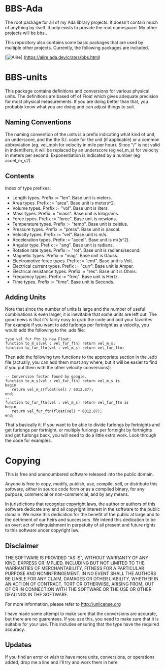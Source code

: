 # BBS-Ada
The root package for all of my Ada library projects.  It doesn't contain much of
anything by itself.  It only exists to provide the root namespace.  My other
projects will be bbs.<something>.

This repository also contains some basic packages that are used by multiple other
projects.  Currently, the following packages are included.

[![Alire](https://img.shields.io/endpoint?url=https://alire.ada.dev/badges/bbs.json)]
(https://alire.ada.dev/crates/bbs.html)

# BBS-units
This package contains definitions and conversions for various physical units.
The definitions are based off of Float which gives adequate precision for most
physical measurements.  If you are doing better than that, you probably know
what you are doing and can adjust things to suit.

## Naming Conventions
The naming convention of the units is a prefix indicating what kind of unit,
an underscore, and the the S.I. code for the unit (if applicable) or a common
abbreviation (eg. vel_mph for velocity in mile per hour).  Since "/" is not
valid in indentifiers, it will be replaced by an underscore (eg vel_m_s) for
velocity in meters per second.  Exponentiation is indicated by a number (eg
accel_m_s2).

## Contents
Index of type prefixes:
* Length types.  Prefix := "len".  Base unit is meters.
* Area types.  Prefix := "area".  Base unit is meters^2.
* Volume types.  Prefix := "vol".  Base unit is liters.
* Mass types.  Prefix := "mass".  Base unit is kilograms.
* Force types.  Prefix := "force".  Base unit is newtons.
* Temperature types.  Prefix := "temp".  Base unit is celsius.
* Pressure types.  Prefix := "press".  Base unit is pascal.
* Velocity types.  Prefix := "vel".  Base unit is m/s.
* Acceleration types.  Prefix := "accel".  Base unit is m/(s^2).
* Angular type.  Prefix := "ang".  Base unit is radians.
* Rotation rate types.  Prefix := "rot".  Base unit is radians/second.
* Magnetic types.  Prefix := "mag".  Base unit is Gauss.
* Electromotive force types.  Prefix := "emf".  Base unit is Volt.
* Electrical current types.  Prefix := "curr".  Base unit is Amper.
* Electrical resistance types.  Prefix := "res".  Base unit is Ohms.
* Frequency types. Prefix := "freq".  Base unit is Hertz.
* Time types.  Prefix := "time".  Base unit is Seconds.

## Adding Units
Note that since the number of units is large and the number of useful combinations
is even larger, it is inevitable that some units are left out.  The good news is
that it's fairly easy to grab the code and add your favorites.  For example if you
want to add furlongs per fortnight as a velocity, you would add the following to
the .ads file:

    type vel_fur_ftn is new Float;
    function to_m_s(vel : vel_fur_ftn) return vel_m_s;
    function to_fur_ftn(vel : vel_m_s) return vel_fur_ftn;

Then add the following two functions to the appropriate section in the .adb file
(actually, you can add them most any where, but it will be easier to find if you
put them with the other velocity conversions):

    -- Conversion factor found by google.
    function to_m_s(vel : vel_fur_ftn) return vel_m_s is
    begin
       return vel_m_s(float(vel) / 6012.87);
    end;
    --
    function to_fur_ftn(vel : vel_m_s) return vel_fur_ftn is
    begin
       return vel_fur_ftn(float(vel) * 6012.87);
    end;

That's basically it.  If you want to be able to divide furlongs by fortnights and
get furlongs per fortnight, or multiply furlongs per fortnight by fortnights and
get furlongs back, you will need to do a little extra work.  Look through the
code for examples.

# Copying
This is free and unencumbered software released into the public domain.

Anyone is free to copy, modify, publish, use, compile, sell, or
distribute this software, either in source code form or as a compiled
binary, for any purpose, commercial or non-commercial, and by any
means.

In jurisdictions that recognize copyright laws, the author or authors
of this software dedicate any and all copyright interest in the
software to the public domain. We make this dedication for the benefit
of the public at large and to the detriment of our heirs and
successors. We intend this dedication to be an overt act of
relinquishment in perpetuity of all present and future rights to this
software under copyright law.

## Disclaimer
THE SOFTWARE IS PROVIDED "AS IS", WITHOUT WARRANTY OF ANY KIND,
EXPRESS OR IMPLIED, INCLUDING BUT NOT LIMITED TO THE WARRANTIES OF
MERCHANTABILITY, FITNESS FOR A PARTICULAR PURPOSE AND NONINFRINGEMENT.
IN NO EVENT SHALL THE AUTHORS BE LIABLE FOR ANY CLAIM, DAMAGES OR
OTHER LIABILITY, WHETHER IN AN ACTION OF CONTRACT, TORT OR OTHERWISE,
ARISING FROM, OUT OF OR IN CONNECTION WITH THE SOFTWARE OR THE USE OR
OTHER DEALINGS IN THE SOFTWARE.

For more information, please refer to <http://unlicense.org>

I have made some attempt to make sure that the conversions are accurate, but
there are no guarentees.  If you use this, you need to make sure that it is
suitable for your use.  This includes ensuring that the type have the required
accuracy.

## Updates
If you find an error or wish to have more units, conversions, or operations
added, drop me a line and I'll try and work them in here.
